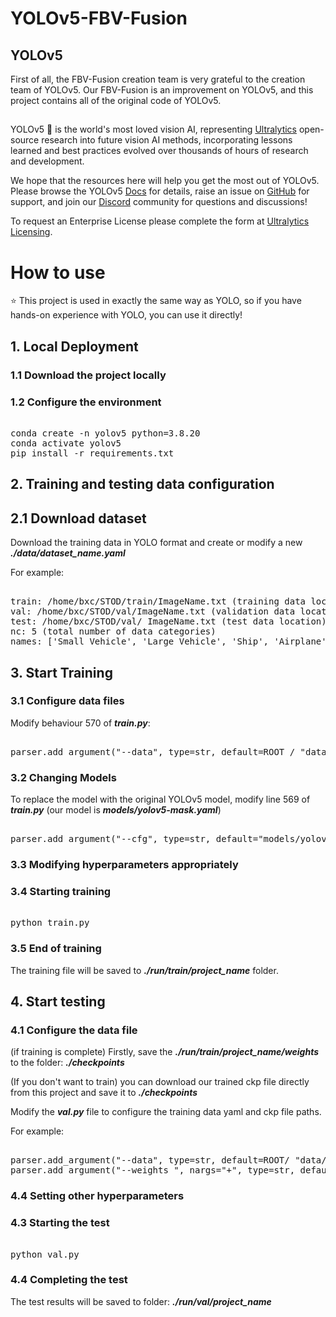 # YOLOv5-FBV-Fusion

## YOLOv5
First of all, the FBV-Fusion creation team is very grateful to the creation team of YOLOv5. Our FBV-Fusion is an improvement on YOLOv5, and this project contains all of the original code of YOLOv5.

##

YOLOv5 🚀 is the world's most loved vision AI, representing <a href="https://www.ultralytics.com/">Ultralytics</a> open-source research into future vision AI methods, incorporating lessons learned and best practices evolved over thousands of hours of research and development.

We hope that the resources here will help you get the most out of YOLOv5. Please browse the YOLOv5 <a href="https://docs.ultralytics.com/yolov5/">Docs</a> for details, raise an issue on <a href="https://github.com/ultralytics/yolov5/issues/new/choose">GitHub</a> for support, and join our <a href="https://discord.com/invite/ultralytics">Discord</a> community for questions and discussions!

To request an Enterprise License please complete the form at [Ultralytics Licensing](https://www.ultralytics.com/license).

# How to use

⭐ This project is used in exactly the same way as YOLO, so if you have hands-on experience with YOLO, you can use it directly!

## 1. Local Deployment

### 1.1 Download the project locally

### 1.2 Configure the environment 

<pre> 
conda create -n yolov5 python=3.8.20 
conda activate yolov5 
pip install -r requirements.txt 
</pre>

## 2. Training and testing data configuration

## 2.1 Download dataset

Download the training data in YOLO format and create or modify a new ***./data/dataset_name.yaml***

For example: 
<pre> 
train: /home/bxc/STOD/train/ImageName.txt (training data location) 
val: /home/bxc/STOD/val/ImageName.txt (validation data location) 
test: /home/bxc/STOD/val/ ImageName.txt (test data location) 
nc: 5 (total number of data categories) 
names: ['Small Vehicle', 'Large Vehicle', 'Ship', 'Airplane', 'Oil Tank'] (names of the data categories, corresponding in order) 
</pre>

## 3. Start Training

### 3.1 Configure data files

Modify behaviour 570 of ***train.py***:

<pre> 
parser.add_argument("--data", type=str, default=ROOT / "data/dataset name.yaml", help="dataset.yaml path" 
</pre>

### 3.2 Changing Models

To replace the model with the original YOLOv5 model, modify line 569 of ***train.py*** (our model is ***models/yolov5-mask.yaml***)

<pre> 
parser.add_argument("--cfg", type=str, default="models/yolov5.yaml", help="model.yaml path") 
</pre>

### 3.3 Modifying hyperparameters appropriately

### 3.4 Starting training

<pre> 
python train.py 
</pre>

### 3.5 End of training

The training file will be saved to ***./run/train/project_name*** folder.

## 4. Start testing

### 4.1 Configure the data file 
(if training is complete) Firstly, save the ***./run/train/project_name/weights*** to the folder: ***./checkpoints***

(If you don't want to train) you can download our trained ckp file directly from this project and save it to ***./checkpoints***

Modify the ***val.py*** file to configure the training data yaml and ckp file paths.

For example: 
<pre> 
parser.add_argument("--data", type=str, default=ROOT/ "data/STOD.yaml", help="dataset.yaml path") 
parser.add_argument("--weights ", nargs="+", type=str, default=ROOT/ "./checkpoints/best.pt", help="model path(s)") 
</pre>

### 4.4 Setting other hyperparameters

### 4.3 Starting the test 
<pre> 
python val.py 
</pre>

### 4.4 Completing the test

The test results will be saved to folder: ***./run/val/project_name***
